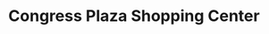 ---
title: "Congress Plaza Shopping Center"
url: /portland/congress-plaza-shopping-center/
shop: Einkaufszentrum
---